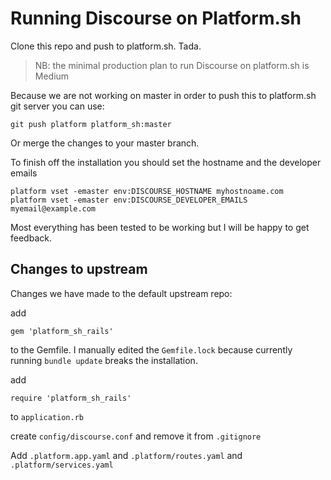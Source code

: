 # Running Discourse on Platform.sh

Clone this repo and push to platform.sh. Tada.

> NB: the minimal production plan to run Discourse on platform.sh is Medium

Because we are not working on master in order to push this to platform.sh git server you can use:

```git push platform platform_sh:master```

Or merge the changes to your master branch.

To finish off the installation  you should set the hostname and the developer emails
```
platform vset -emaster env:DISCOURSE_HOSTNAME myhostnoame.com
platform vset -emaster env:DISCOURSE_DEVELOPER_EMAILS myemail@example.com
```

Most everything has been tested to be working but I will be happy to get feedback.

## Changes to upstream
Changes we have made to the default upstream repo:

add 
```
gem 'platform_sh_rails'
```

to the Gemfile. I manually edited the `Gemfile.lock` because currently running `bundle update` breaks the installation.

add 
````
require 'platform_sh_rails'
````
to `application.rb`

create `config/discourse.conf` and remove it from `.gitignore`

Add `.platform.app.yaml` and `.platform/routes.yaml` and  `.platform/services.yaml`

